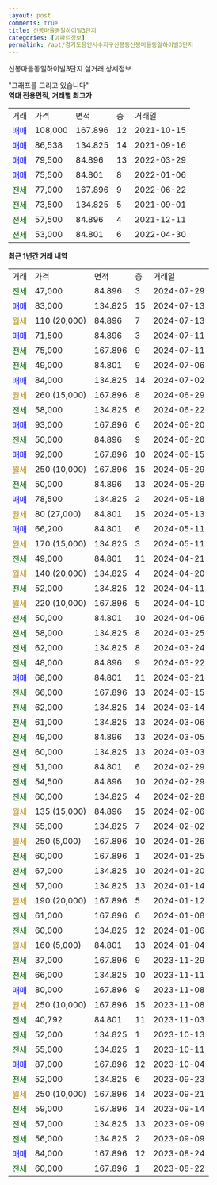 ```yaml
---
layout: post
comments: true
title: 신봉마을동일하이빌3단지
categories: [아파트정보]
permalink: /apt/경기도용인시수지구신봉동신봉마을동일하이빌3단지
---
```


신봉마을동일하이빌3단지 실거래 상세정보

<script type="text/javascript">
  google.charts.load('current', {'packages':['line', 'corechart']});
  google.charts.setOnLoadCallback(drawChart);

  function drawChart() {
    var data = new google.visualization.DataTable();
    data.addColumn('date', '거래일');
    data.addColumn('number', "매매");
    data.addColumn('number', "전세");
    data.addColumn('number', "전매");

    data.addRows([[new Date(Date.parse("2024-07-29")), null, 47000, null], [new Date(Date.parse("2024-07-13")), 83000, null, null], [new Date(Date.parse("2024-07-13")), null, null, null], [new Date(Date.parse("2024-07-11")), 71500, null, null], [new Date(Date.parse("2024-07-11")), null, 75000, null], [new Date(Date.parse("2024-07-06")), null, 49000, null], [new Date(Date.parse("2024-07-02")), 84000, null, null], [new Date(Date.parse("2024-06-29")), null, null, null], [new Date(Date.parse("2024-06-22")), null, 58000, null], [new Date(Date.parse("2024-06-20")), 93000, null, null], [new Date(Date.parse("2024-06-20")), null, 50000, null], [new Date(Date.parse("2024-06-15")), 92000, null, null], [new Date(Date.parse("2024-05-29")), null, null, null], [new Date(Date.parse("2024-05-29")), null, 50000, null], [new Date(Date.parse("2024-05-18")), 78500, null, null], [new Date(Date.parse("2024-05-13")), null, null, null], [new Date(Date.parse("2024-05-11")), 66200, null, null], [new Date(Date.parse("2024-05-11")), null, null, null], [new Date(Date.parse("2024-04-21")), null, 49000, null], [new Date(Date.parse("2024-04-20")), null, null, null], [new Date(Date.parse("2024-04-11")), null, 52000, null], [new Date(Date.parse("2024-04-10")), null, null, null], [new Date(Date.parse("2024-04-06")), null, 50000, null], [new Date(Date.parse("2024-03-25")), null, 58000, null], [new Date(Date.parse("2024-03-24")), null, 62000, null], [new Date(Date.parse("2024-03-22")), null, 48000, null], [new Date(Date.parse("2024-03-21")), 68000, null, null], [new Date(Date.parse("2024-03-15")), null, 66000, null], [new Date(Date.parse("2024-03-14")), null, 62000, null], [new Date(Date.parse("2024-03-06")), null, 61000, null], [new Date(Date.parse("2024-03-05")), null, 49000, null], [new Date(Date.parse("2024-03-03")), null, 60000, null], [new Date(Date.parse("2024-02-29")), null, 51000, null], [new Date(Date.parse("2024-02-29")), null, 54500, null], [new Date(Date.parse("2024-02-28")), null, 60000, null], [new Date(Date.parse("2024-02-06")), null, null, null], [new Date(Date.parse("2024-02-02")), null, 55000, null], [new Date(Date.parse("2024-01-26")), null, null, null], [new Date(Date.parse("2024-01-25")), null, 60000, null], [new Date(Date.parse("2024-01-20")), null, 67000, null], [new Date(Date.parse("2024-01-14")), null, 57000, null], [new Date(Date.parse("2024-01-12")), null, null, null], [new Date(Date.parse("2024-01-08")), null, 61000, null], [new Date(Date.parse("2024-01-06")), null, 60000, null], [new Date(Date.parse("2024-01-04")), null, null, null], [new Date(Date.parse("2023-11-29")), null, 37000, null], [new Date(Date.parse("2023-11-11")), null, 66000, null], [new Date(Date.parse("2023-11-08")), 80000, null, null], [new Date(Date.parse("2023-11-08")), null, null, null], [new Date(Date.parse("2023-11-03")), null, 40792, null], [new Date(Date.parse("2023-10-13")), null, 52000, null], [new Date(Date.parse("2023-10-11")), null, 55000, null], [new Date(Date.parse("2023-10-04")), 87000, null, null], [new Date(Date.parse("2023-09-23")), null, 52000, null], [new Date(Date.parse("2023-09-21")), null, null, null], [new Date(Date.parse("2023-09-14")), null, 59000, null], [new Date(Date.parse("2023-09-09")), null, 57000, null], [new Date(Date.parse("2023-09-09")), null, 56000, null], [new Date(Date.parse("2023-08-24")), 84000, null, null], [new Date(Date.parse("2023-08-22")), null, 60000, null]]);

    var options = {
      hAxis: {
        format: 'yyyy/MM/dd'
      },    
      lineWidth: 0,
      pointsVisible: true,    
      title: '최근 1년간 유형별 실거래가 분포',
      legend: { position: 'bottom' }
    };

    var formatter = new google.visualization.NumberFormat({pattern:'###,###'} );
    formatter.format(data, 1);
    formatter.format(data, 2);
    
    setTimeout(function() {
        var chart = new google.visualization.LineChart(document.getElementById('columnchart_material'));
        chart.draw(data, (options));
        document.getElementById('loading').style.display = 'none';
    }, 200);
  }
</script>


<div id="loading" style="z-index:20; display: block; margin-left: 0px">"그래프를 그리고 있습니다"</div>
<div id="columnchart_material" style="width: 95%; margin-left: 0px; display: block"></div>
<!-- contents start -->
<b>역대 전용면적, 거래별 최고가</b>
<table class="sortable">
    <tr>
      <td>거래</td>
      <td>가격</td>
      <td>면적</td>
      <td>층</td>
      <td>거래일</td>
    </tr>
        <tr>
          <td><a style="color: blue">매매</a></td>
          <td>108,000</td>
          <td>167.896</td>
          <td>12</td>
          <td>2021-10-15</td>
        </tr>            <tr>
          <td><a style="color: blue">매매</a></td>
          <td>86,538</td>
          <td>134.825</td>
          <td>14</td>
          <td>2021-09-16</td>
        </tr>            <tr>
          <td><a style="color: blue">매매</a></td>
          <td>79,500</td>
          <td>84.896</td>
          <td>13</td>
          <td>2022-03-29</td>
        </tr>            <tr>
          <td><a style="color: blue">매매</a></td>
          <td>75,500</td>
          <td>84.801</td>
          <td>8</td>
          <td>2022-01-06</td>
        </tr>        
        <tr>
              <td><a style="color: darkgreen">전세</a></td>
              <td>77,000</td>
              <td>167.896</td>
              <td>9</td>
              <td>2022-06-22</td>
            </tr>            <tr>
              <td><a style="color: darkgreen">전세</a></td>
              <td>73,500</td>
              <td>134.825</td>
              <td>5</td>
              <td>2021-09-01</td>
            </tr>            <tr>
              <td><a style="color: darkgreen">전세</a></td>
              <td>57,500</td>
              <td>84.896</td>
              <td>4</td>
              <td>2021-12-11</td>
            </tr>            <tr>
              <td><a style="color: darkgreen">전세</a></td>
              <td>53,000</td>
              <td>84.801</td>
              <td>6</td>
              <td>2022-04-30</td>
            </tr>        
    
</table>

<b>최근 1년간 거래 내역</b>

<table class="sortable">
    <tr>
      <td>거래</td>
      <td>가격</td>
      <td>면적</td>
      <td>층</td>
      <td>거래일</td>
    </tr>
    <tr>
      <td><a style="color: darkgreen">전세</a></td>
      <td>47,000</td>
      <td>84.896</td>
      <td>3</td>
      <td>2024-07-29</td>
    </tr>          <tr>
      <td><a style="color: blue">매매</a></td>
      <td>83,000</td>
      <td>134.825</td>
      <td>15</td>
      <td>2024-07-13</td>
    </tr>          <tr>
      <td><a style="color: darkgoldenrod">월세</a></td>
      <td>110 (20,000)</td>
      <td>84.896</td>
      <td>7</td>
      <td>2024-07-13</td>
    </tr>          <tr>
      <td><a style="color: blue">매매</a></td>
      <td>71,500</td>
      <td>84.896</td>
      <td>3</td>
      <td>2024-07-11</td>
    </tr>          <tr>
      <td><a style="color: darkgreen">전세</a></td>
      <td>75,000</td>
      <td>167.896</td>
      <td>9</td>
      <td>2024-07-11</td>
    </tr>          <tr>
      <td><a style="color: darkgreen">전세</a></td>
      <td>49,000</td>
      <td>84.801</td>
      <td>9</td>
      <td>2024-07-06</td>
    </tr>          <tr>
      <td><a style="color: blue">매매</a></td>
      <td>84,000</td>
      <td>134.825</td>
      <td>14</td>
      <td>2024-07-02</td>
    </tr>          <tr>
      <td><a style="color: darkgoldenrod">월세</a></td>
      <td>260 (15,000)</td>
      <td>167.896</td>
      <td>8</td>
      <td>2024-06-29</td>
    </tr>          <tr>
      <td><a style="color: darkgreen">전세</a></td>
      <td>58,000</td>
      <td>134.825</td>
      <td>6</td>
      <td>2024-06-22</td>
    </tr>          <tr>
      <td><a style="color: blue">매매</a></td>
      <td>93,000</td>
      <td>167.896</td>
      <td>6</td>
      <td>2024-06-20</td>
    </tr>          <tr>
      <td><a style="color: darkgreen">전세</a></td>
      <td>50,000</td>
      <td>84.896</td>
      <td>9</td>
      <td>2024-06-20</td>
    </tr>          <tr>
      <td><a style="color: blue">매매</a></td>
      <td>92,000</td>
      <td>167.896</td>
      <td>10</td>
      <td>2024-06-15</td>
    </tr>          <tr>
      <td><a style="color: darkgoldenrod">월세</a></td>
      <td>250 (10,000)</td>
      <td>167.896</td>
      <td>15</td>
      <td>2024-05-29</td>
    </tr>          <tr>
      <td><a style="color: darkgreen">전세</a></td>
      <td>50,000</td>
      <td>84.896</td>
      <td>13</td>
      <td>2024-05-29</td>
    </tr>          <tr>
      <td><a style="color: blue">매매</a></td>
      <td>78,500</td>
      <td>134.825</td>
      <td>2</td>
      <td>2024-05-18</td>
    </tr>          <tr>
      <td><a style="color: darkgoldenrod">월세</a></td>
      <td>80 (27,000)</td>
      <td>84.801</td>
      <td>15</td>
      <td>2024-05-13</td>
    </tr>          <tr>
      <td><a style="color: blue">매매</a></td>
      <td>66,200</td>
      <td>84.801</td>
      <td>6</td>
      <td>2024-05-11</td>
    </tr>          <tr>
      <td><a style="color: darkgoldenrod">월세</a></td>
      <td>170 (15,000)</td>
      <td>134.825</td>
      <td>3</td>
      <td>2024-05-11</td>
    </tr>          <tr>
      <td><a style="color: darkgreen">전세</a></td>
      <td>49,000</td>
      <td>84.801</td>
      <td>11</td>
      <td>2024-04-21</td>
    </tr>          <tr>
      <td><a style="color: darkgoldenrod">월세</a></td>
      <td>140 (20,000)</td>
      <td>134.825</td>
      <td>4</td>
      <td>2024-04-20</td>
    </tr>          <tr>
      <td><a style="color: darkgreen">전세</a></td>
      <td>52,000</td>
      <td>134.825</td>
      <td>12</td>
      <td>2024-04-11</td>
    </tr>          <tr>
      <td><a style="color: darkgoldenrod">월세</a></td>
      <td>220 (10,000)</td>
      <td>167.896</td>
      <td>5</td>
      <td>2024-04-10</td>
    </tr>          <tr>
      <td><a style="color: darkgreen">전세</a></td>
      <td>50,000</td>
      <td>84.801</td>
      <td>10</td>
      <td>2024-04-06</td>
    </tr>          <tr>
      <td><a style="color: darkgreen">전세</a></td>
      <td>58,000</td>
      <td>134.825</td>
      <td>8</td>
      <td>2024-03-25</td>
    </tr>          <tr>
      <td><a style="color: darkgreen">전세</a></td>
      <td>62,000</td>
      <td>134.825</td>
      <td>8</td>
      <td>2024-03-24</td>
    </tr>          <tr>
      <td><a style="color: darkgreen">전세</a></td>
      <td>48,000</td>
      <td>84.896</td>
      <td>9</td>
      <td>2024-03-22</td>
    </tr>          <tr>
      <td><a style="color: blue">매매</a></td>
      <td>68,000</td>
      <td>84.801</td>
      <td>11</td>
      <td>2024-03-21</td>
    </tr>          <tr>
      <td><a style="color: darkgreen">전세</a></td>
      <td>66,000</td>
      <td>167.896</td>
      <td>13</td>
      <td>2024-03-15</td>
    </tr>          <tr>
      <td><a style="color: darkgreen">전세</a></td>
      <td>62,000</td>
      <td>134.825</td>
      <td>14</td>
      <td>2024-03-14</td>
    </tr>          <tr>
      <td><a style="color: darkgreen">전세</a></td>
      <td>61,000</td>
      <td>134.825</td>
      <td>13</td>
      <td>2024-03-06</td>
    </tr>          <tr>
      <td><a style="color: darkgreen">전세</a></td>
      <td>49,000</td>
      <td>84.896</td>
      <td>13</td>
      <td>2024-03-05</td>
    </tr>          <tr>
      <td><a style="color: darkgreen">전세</a></td>
      <td>60,000</td>
      <td>134.825</td>
      <td>13</td>
      <td>2024-03-03</td>
    </tr>          <tr>
      <td><a style="color: darkgreen">전세</a></td>
      <td>51,000</td>
      <td>84.801</td>
      <td>6</td>
      <td>2024-02-29</td>
    </tr>          <tr>
      <td><a style="color: darkgreen">전세</a></td>
      <td>54,500</td>
      <td>84.896</td>
      <td>10</td>
      <td>2024-02-29</td>
    </tr>          <tr>
      <td><a style="color: darkgreen">전세</a></td>
      <td>60,000</td>
      <td>134.825</td>
      <td>4</td>
      <td>2024-02-28</td>
    </tr>          <tr>
      <td><a style="color: darkgoldenrod">월세</a></td>
      <td>135 (15,000)</td>
      <td>84.896</td>
      <td>15</td>
      <td>2024-02-06</td>
    </tr>          <tr>
      <td><a style="color: darkgreen">전세</a></td>
      <td>55,000</td>
      <td>134.825</td>
      <td>7</td>
      <td>2024-02-02</td>
    </tr>          <tr>
      <td><a style="color: darkgoldenrod">월세</a></td>
      <td>250 (5,000)</td>
      <td>167.896</td>
      <td>10</td>
      <td>2024-01-26</td>
    </tr>          <tr>
      <td><a style="color: darkgreen">전세</a></td>
      <td>60,000</td>
      <td>167.896</td>
      <td>1</td>
      <td>2024-01-25</td>
    </tr>          <tr>
      <td><a style="color: darkgreen">전세</a></td>
      <td>67,000</td>
      <td>134.825</td>
      <td>10</td>
      <td>2024-01-20</td>
    </tr>          <tr>
      <td><a style="color: darkgreen">전세</a></td>
      <td>57,000</td>
      <td>134.825</td>
      <td>13</td>
      <td>2024-01-14</td>
    </tr>          <tr>
      <td><a style="color: darkgoldenrod">월세</a></td>
      <td>190 (20,000)</td>
      <td>167.896</td>
      <td>5</td>
      <td>2024-01-12</td>
    </tr>          <tr>
      <td><a style="color: darkgreen">전세</a></td>
      <td>61,000</td>
      <td>167.896</td>
      <td>6</td>
      <td>2024-01-08</td>
    </tr>          <tr>
      <td><a style="color: darkgreen">전세</a></td>
      <td>60,000</td>
      <td>134.825</td>
      <td>12</td>
      <td>2024-01-06</td>
    </tr>          <tr>
      <td><a style="color: darkgoldenrod">월세</a></td>
      <td>160 (5,000)</td>
      <td>84.801</td>
      <td>13</td>
      <td>2024-01-04</td>
    </tr>          <tr>
      <td><a style="color: darkgreen">전세</a></td>
      <td>37,000</td>
      <td>167.896</td>
      <td>9</td>
      <td>2023-11-29</td>
    </tr>          <tr>
      <td><a style="color: darkgreen">전세</a></td>
      <td>66,000</td>
      <td>134.825</td>
      <td>10</td>
      <td>2023-11-11</td>
    </tr>          <tr>
      <td><a style="color: blue">매매</a></td>
      <td>80,000</td>
      <td>167.896</td>
      <td>9</td>
      <td>2023-11-08</td>
    </tr>          <tr>
      <td><a style="color: darkgoldenrod">월세</a></td>
      <td>250 (10,000)</td>
      <td>167.896</td>
      <td>15</td>
      <td>2023-11-08</td>
    </tr>          <tr>
      <td><a style="color: darkgreen">전세</a></td>
      <td>40,792</td>
      <td>84.801</td>
      <td>11</td>
      <td>2023-11-03</td>
    </tr>          <tr>
      <td><a style="color: darkgreen">전세</a></td>
      <td>52,000</td>
      <td>134.825</td>
      <td>1</td>
      <td>2023-10-13</td>
    </tr>          <tr>
      <td><a style="color: darkgreen">전세</a></td>
      <td>55,000</td>
      <td>134.825</td>
      <td>1</td>
      <td>2023-10-11</td>
    </tr>          <tr>
      <td><a style="color: blue">매매</a></td>
      <td>87,000</td>
      <td>167.896</td>
      <td>12</td>
      <td>2023-10-04</td>
    </tr>          <tr>
      <td><a style="color: darkgreen">전세</a></td>
      <td>52,000</td>
      <td>134.825</td>
      <td>6</td>
      <td>2023-09-23</td>
    </tr>          <tr>
      <td><a style="color: darkgoldenrod">월세</a></td>
      <td>250 (10,000)</td>
      <td>167.896</td>
      <td>14</td>
      <td>2023-09-21</td>
    </tr>          <tr>
      <td><a style="color: darkgreen">전세</a></td>
      <td>59,000</td>
      <td>167.896</td>
      <td>14</td>
      <td>2023-09-14</td>
    </tr>          <tr>
      <td><a style="color: darkgreen">전세</a></td>
      <td>57,000</td>
      <td>134.825</td>
      <td>13</td>
      <td>2023-09-09</td>
    </tr>          <tr>
      <td><a style="color: darkgreen">전세</a></td>
      <td>56,000</td>
      <td>134.825</td>
      <td>2</td>
      <td>2023-09-09</td>
    </tr>          <tr>
      <td><a style="color: blue">매매</a></td>
      <td>84,000</td>
      <td>167.896</td>
      <td>12</td>
      <td>2023-08-24</td>
    </tr>          <tr>
      <td><a style="color: darkgreen">전세</a></td>
      <td>60,000</td>
      <td>167.896</td>
      <td>1</td>
      <td>2023-08-22</td>
    </tr>      </table>
<!-- contents end -->    

